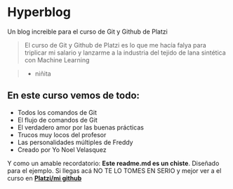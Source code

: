 # Hyperblog
Un blog increible para el curso de Git y Github de Platzi
>El curso de Git y Github de Platzi es lo que me hacía falya para triplicar mi salario y lanzarme a la industria del tejido de lana sintética con Machine Learning

> - niñita

## En este curso vemos de todo:
* Todos los comandos de Git
* El flujo de comandos de Git
* El verdadero amor por las buenas prácticas
* Trucos muy locos del profesor
* Las personalidades múltiples de Freddy
* Creado por Yo Noel Velasquez

Y como un amable recordatorio: **Este readme.md es un chiste**. Diseñado para el ejemplo. Si llegas acá NO TE LO TOMES EN SERIO  y mejor ver a el curso en [**Platzi/mi github**](https://github.com/neva7778/hyperblog/tree/master)
